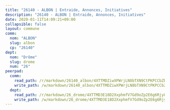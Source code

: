 ```yaml
---
title: "26140 - ALBON | Entraide, Annonces, Initiatives"
description: "26140 - ALBON | Entraide, Annonces, Initiatives"
date: 2020-01-11T14:09:21+09:00
collapsible: false
layout: commune
comm:
  nom: "ALBON"
  slug: albon
  cp: "26140"
dept:
  nom: "Drôme"
  slug: drome
  num: "26"
peerpad:
  comm:
    read_path: /r/markdown/26140_albon/4XTTMDZiwXPWrjLN8bTXN9CtPKPCCbZbFpF2hwPwe3UwNVC6N
    write_path: /w/markdown/26140_albon/4XTTMDZiwXPWrjLN8bTXN9CtPKPCCbZbFpF2hwPwe3UwNVC6N-K3TgUwuHdwMpAAXAtH2YVo6cLU8i1NzLt8m6ucXx86WaZ7SYMQqnFLVudf5fUY2XkLnMghkhzBQAUhDUYYke8ZL3rTvdbG384JXirWzTQsqsNb5cB3LsBFnmKVSGqAwATDU654fU
  dept:
    read_path: /r/markdown/26_drome/4XTTMD3E18D2XxphmfV7Gd9oZp2E6g6Rjy8yoyyuT4SyeeDZv
    write_path: /w/markdown/26_drome/4XTTMD3E18D2XxphmfV7Gd9oZp2E6g6Rjy8yoyyuT4SyeeDZv-K3TgUGX4nG6FnUgVjDeodHJBzD4Z7jTqAJwquijk1LCW8AWc9CAemuRZDQCZC8aha3sgQcHNRUHizJ1bQGiTeNjxAKKxoxsNxcJ7pjGzQ4icP1ftCA9sHED31LddZbCgpf6zkM4Q
---
```



